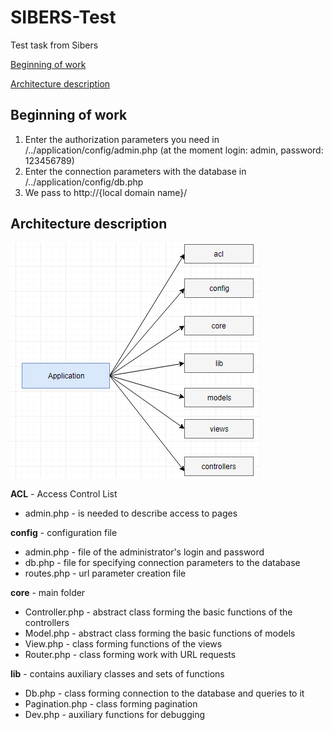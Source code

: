 # SIBERS-Test
Test task from Sibers

[Beginning of work](#start) 

[Architecture description](#start) 

<a name="start"><h2>Beginning of work</h2></a>  
1. Enter the authorization parameters you need in /../application/config/admin.php (at the moment login: admin, password: 123456789)
2. Enter the connection parameters with the database in /../application/config/db.php 
3. We pass to http://{local domain name}/

<a name="start"><h2>Architecture description</h2></a>

![Image alt](https://github.com/AlexandrBuilder/image/blob/master/image/architecture.PNG)

**ACL** - Access Control List
- admin.php - is needed to describe access to pages

**config** - configuration file
- admin.php - file of the administrator's login and password
- db.php - file for specifying connection parameters to the database
- routes.php - url parameter creation file

**core** - main folder
- Controller.php - abstract class forming the basic functions of the controllers
- Model.php - abstract class forming the basic functions of models
- View.php - class forming functions of the views
- Router.php - class forming work with URL requests

**lib** - contains auxiliary classes and sets of functions
- Db.php - class forming connection to the database and queries to it
- Pagination.php - class forming pagination
- Dev.php - auxiliary functions for debugging


